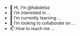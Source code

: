 - 👋 Hi, I’m @habdelaz
- 👀 I’m interested in ...
- 🌱 I’m currently learning ...
- 💞️ I’m looking to collaborate on ...
- 📫 How to reach me ...

<!---
habdelaz/habdelaz is a ✨ special ✨ repository because its `README.md` (this file) appears on your GitHub profile.
You can click the Preview link to take a look at your changes.
--->
